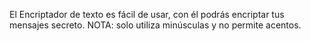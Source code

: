 El Encriptador de texto es fácil de usar, con él podrás encriptar tus mensajes secreto.
NOTA: solo utiliza minúsculas y no permite acentos.
